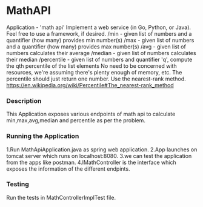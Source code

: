 # MathAPI

Application - 'math api'
Implement a web service (in Go, Python, or Java). Feel free to use a framework, if desired.
/min - given list of numbers and a quantifier (how many) provides min number(s)
/max - given list of numbers and a quantifier (how many) provides max number(s)
/avg - given list of numbers calculates their average
/median - given list of numbers calculates their median
/percentile - given list of numbers and quantifier 'q', compute the qth percentile of the list elements
No need to be concerned with resources, we're assuming there's plenty enough of memory, etc. The percentile should just return one
number. Use the nearest-rank method. https://en.wikipedia.org/wiki/Percentile#The_nearest-rank_method

### Description
This Application exposes various endpoints of math api to calculate min,max,avg,median and percentile as per the problem.

### Running the Application
1.Run MathApiApplication.java as spring web application.
2.App launches on tomcat server which runs on localhost:8080.
3.we can test the application from the apps like postman. 
4.IMathController is the interface which exposes the information of the different endpints.

### Testing
Run the tests in MathControllerImplTest file.
